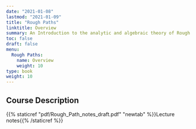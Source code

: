 ```yaml
---
date: "2021-01-08"
lastmod: "2021-01-09"
title: "Rough Paths"
linktitle: Overview
summary: An Introduction to the analytic and algebraic theory of Rough Paths.
toc: false
draft: false
menu:
  Rough Paths:
    name: Overview
    weight: 10
type: book
weight: 10
---
```


## Course Description



{{% staticref "pdf/Rough_Path_notes_draft.pdf" "newtab" %}}Lecture notes{{% /staticref %}}
